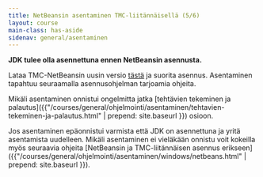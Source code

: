 ```yaml
---
title: NetBeansin asentaminen TMC-liitännäisellä (5/6)
layout: course
main-class: has-aside
sidenav: general/asentaminen
---	
```

**JDK tulee olla asennettuna ennen NetBeansin asennusta.**

Lataa TMC-NetBeansin uusin versio [tästä](http://update.testmycode.net/installers/tmc-netbeans_mooc/tmc-netbeans_mooc_tmcbeans-windows.exe) ja suorita asennus. Asentaminen tapahtuu seuraamalla asennusohjelman tarjoamia ohjeita.

Mikäli asentaminen onnistui ongelmitta jatka [tehtävien tekeminen ja palautus]({{"/courses/general/ohjelmointi/asentaminen/tehtavien-tekeminen-ja-palautus.html" | prepend: site.baseurl }}) osioon.

Jos asentaminen epäonnistui varmista että JDK on asennettuna ja yritä asentamista uudelleen. Mikäli asentaminen ei vieläkään onnistu voit kokeilla myös seuraavia ohjeita [NetBeansin ja TMC-liitännäisen asennus erikseen]({{"/courses/general/ohjelmointi/asentaminen/windows/netbeans.html" | prepend: site.baseurl }}).
